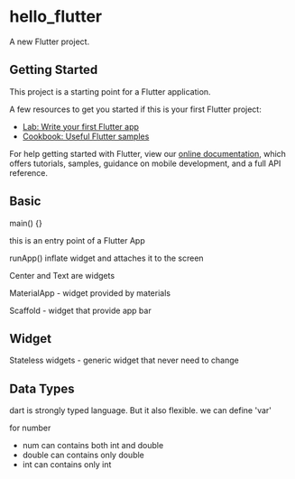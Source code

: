 # hello_flutter

A new Flutter project.

## Getting Started

This project is a starting point for a Flutter application.

A few resources to get you started if this is your first Flutter project:

- [Lab: Write your first Flutter app](https://flutter.dev/docs/get-started/codelab)
- [Cookbook: Useful Flutter samples](https://flutter.dev/docs/cookbook)

For help getting started with Flutter, view our
[online documentation](https://flutter.dev/docs), which offers tutorials,
samples, guidance on mobile development, and a full API reference.

## Basic 
main() {}

this is an entry point of a Flutter App

runApp() 
inflate widget and attaches it to the screen

Center and Text are widgets


MaterialApp - widget provided by materials

Scaffold - widget that provide app bar

## Widget

Stateless widgets - generic widget that never need to change

## Data Types

dart is strongly typed language. But it also flexible. we can define 'var'

for number 
- num can contains both int and double
- double can contains only double
- int can contains only int


